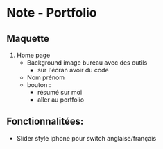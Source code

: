 # Note - Portfolio

## Maquette

1) Home page
    - Background image bureau avec des outils
        - sur l'écran avoir du code
    - Nom prénom
    - bouton :
        - résumé sur moi
        - aller au portfolio

## Fonctionnalitées:
- Slider style iphone pour switch anglaise/français